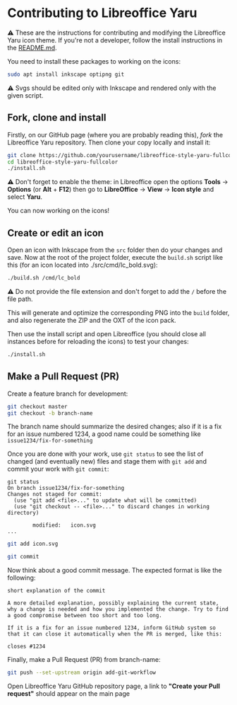 # Contributing to Libreoffice Yaru

⚠ These are the instructions for contributing and modifying the Libreoffice Yaru icon theme. If you're not a developer, follow the install instructions in the [README.md](./README.md).

You need to install these packages to working on the icons:

```bash
sudo apt install inkscape optipng git
```

⚠ Svgs should be edited only with Inkscape and rendered only with the given script.

## Fork, clone and install

Firstly, on our GitHub page (where you are probably reading this), _fork_ the Libreoffice Yaru repository.
Then clone your copy locally and install it:

```bash
git clone https://github.com/yourusername/libreoffice-style-yaru-fullcolor.git
cd libreoffice-style-yaru-fullcolor
./install.sh
```

⚠ Don't forget to enable the theme: in Libreoffice open the options __Tools__ → __Options__ (or __Alt__ + __F12__) then go to __LibreOffice__ → __View__ → __Icon style__ and select __Yaru__.

You can now working on the icons!

## Create or edit an icon

Open an icon with Inkscape from the `src` folder then do your changes and save.
Now at the root of the project folder, execute the `build.sh` script like this (for an icon located into ./src/cmd/lc_bold.svg):

```bash
./build.sh /cmd/lc_bold
```

⚠ Do not provide the file extension and don't forget to add the `/` before the file path.

This will generate and optimize the corresponding PNG into the `build` folder, and also regenerate the ZIP and the OXT of the icon pack.

Then use the install script and open Libreoffice (you should close all instances before for reloading the icons) to test your changes:

```bash
./install.sh
```

## Make a Pull Request (PR)

Create a feature branch for development:

```bash
git checkout master
git checkout -b branch-name
```

The branch name should summarize the desired changes; also if it is a fix for an issue numbered 1234, a good name could be something like `issue1234/fix-for-something`

Once you are done with your work, use `git status` to see the list of changed (and eventually new) files and stage them with `git add` and commit your work with `git commit`:

```
git status
On branch issue1234/fix-for-something
Changes not staged for commit:
  (use "git add <file>..." to update what will be committed)
  (use "git checkout -- <file>..." to discard changes in working directory)

        modified:   icon.svg
...
```

```bash
git add icon.svg
```

```bash
git commit
```

Now think about a good commit message. The expected format is like the following:

```
short explanation of the commit

A more detailed explanation, possibly explaining the current state, why a change is needed and how you implemented the change. Try to find a good compromise between too short and too long.

If it is a fix for an issue numbered 1234, inform GitHub system so that it can close it automatically when the PR is merged, like this:

closes #1234
```

Finally, make a Pull Request (PR) from branch-name:

```bash
git push --set-upstream origin add-git-workflow
```

Open Libreoffice Yaru GitHub repository page, a link to __"Create your Pull request"__ should appear on the main page
